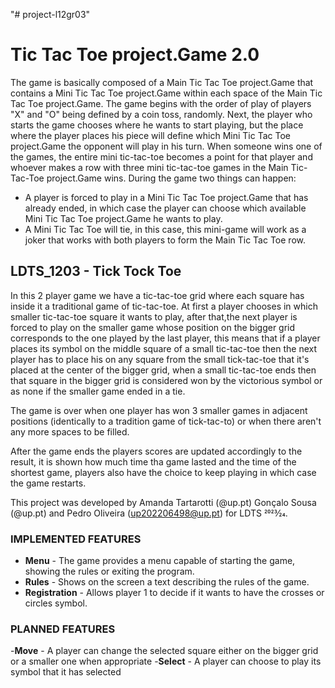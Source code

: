 "# project-l12gr03"
# Tic Tac Toe project.Game 2.0

The game is basically composed of a Main Tic Tac Toe project.Game that contains a Mini Tic Tac Toe project.Game within each space of the Main Tic Tac Toe project.Game. The game begins with the order of play of players "X" and "O" being defined by a coin toss, randomly. Next, the player who starts the game chooses where he wants to start playing, but the place where the player places his piece will define which Mini Tic Tac Toe project.Game the opponent will play in his turn.
When someone wins one of the games, the entire mini tic-tac-toe becomes a point for that player and whoever makes a row with three mini tic-tac-toe games in the Main Tic-Tac-Toe project.Game wins.
During the game two things can happen:
- A player is forced to play in a Mini Tic Tac Toe project.Game that has already ended, in which case the player can choose which available Mini Tic Tac Toe project.Game he wants to play.
- A Mini Tic Tac Toe will tie, in this case, this mini-game will work as a joker that works with both players to form the Main Tic Tac Toe row.

## LDTS_1203 - Tick Tock Toe
In this 2 player game we have a tic-tac-toe grid where each square has inside it a traditional game of tic-tac-toe.
At first a player chooses in which smaller tic-tac-toe square it wants to play, after that,the next player
is forced to play on the smaller game whose position on the bigger grid corresponds to the one played by the last player,
this means that if a player places its symbol on the middle square of a small tic-tac-toe then the next player
has to place his on any square from the small tick-tac-toe that it's placed at the center of the bigger grid,
when a small tic-tac-toe ends then that square in the bigger grid is considered won by the victorious symbol or as none if the smaller game ended in a tie.

The game is over when one player has won 3 smaller games in adjacent positions (identically to a tradition game of tick-tac-to)
or when there aren't any more spaces to be filled.

After the game ends the players scores are updated accordingly to the result, it is shown how much time tha game lasted and the time of the shortest game,
players also have the choice to keep playing in which case the game restarts. 

This project was developed by Amanda Tartarotti (@up.pt) Gonçalo Sousa (@up.pt) and Pedro Oliveira (up202206498@up.pt) for LDTS 2023⁄24.

### IMPLEMENTED FEATURES

- **Menu** - The game provides a menu capable of starting the game, showing the rules or exiting the program.
- **Rules** - Shows on the screen a text describing the rules of the game.
- **Registration** - Allows player 1 to decide if it wants to have the crosses or circles symbol.


### PLANNED FEATURES

-**Move** - A player can change the selected square either on the bigger grid or a smaller one when appropriate
-**Select** - A player can choose to play its symbol that it has selected
